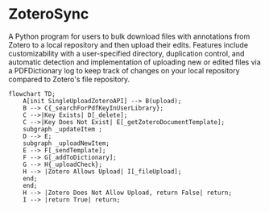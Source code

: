 # ZoteroSync
A Python program for users to bulk download files with annotations from Zotero to a local repository and then upload their edits. Features include customizability with a user-specified directory, duplication control, and automatic detection and implementation of uploading new or edited files via a PDFDictionary log to keep track of changes on your local repository compared to Zotero's file repository.

```mermaid
flowchart TD;
    A[init SingleUploadZoteroAPI] --> B(upload);
    B --> C{_searchForPdfKeyInUserLibrary};
    C -->|Key Exists| D[_delete];
    C -->|Key Does Not Exist| E[_getZoteroDocumentTemplate];
    subgraph _updateItem ;
    D --> E;
    subgraph _uploadNewItem;
    E --> F[_sendTemplate];
    F --> G[_addToDictionary];
    G --> H{_uploadCheck};
    H --> |Zotero Allows Upload| I[_fileUpload];
    end;
    end;
    H --> |Zotero Does Not Allow Upload, return False| return;
    I --> |return True| return;
```